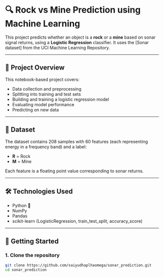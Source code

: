 # 🔍 Rock vs Mine Prediction using Machine Learning

This project predicts whether an object is a **rock** or a **mine** based on sonar signal returns, using a **Logistic Regression** classifier. It uses the [Sonar dataset] from the UCI Machine Learning Repository.

---

## 📌 Project Overview

This notebook-based project covers:
- Data collection and preprocessing
- Splitting into training and test sets
- Building and training a logistic regression model
- Evaluating model performance
- Predicting on new data

---

## 📁 Dataset

The dataset contains 208 samples with 60 features (each representing energy in a frequency band) and a label:
- **R** = Rock
- **M** = Mine

Each feature is a floating point value corresponding to sonar returns.

---

## 🛠️ Technologies Used

- Python 🐍
- NumPy
- Pandas
- scikit-learn (LogisticRegression, train_test_split, accuracy_score)

---

## 🚀 Getting Started

### 1. Clone the repository

```bash
git clone https://github.com/saiyudhaplhaomega/sonar_prediction.git
cd sonar_prediction

